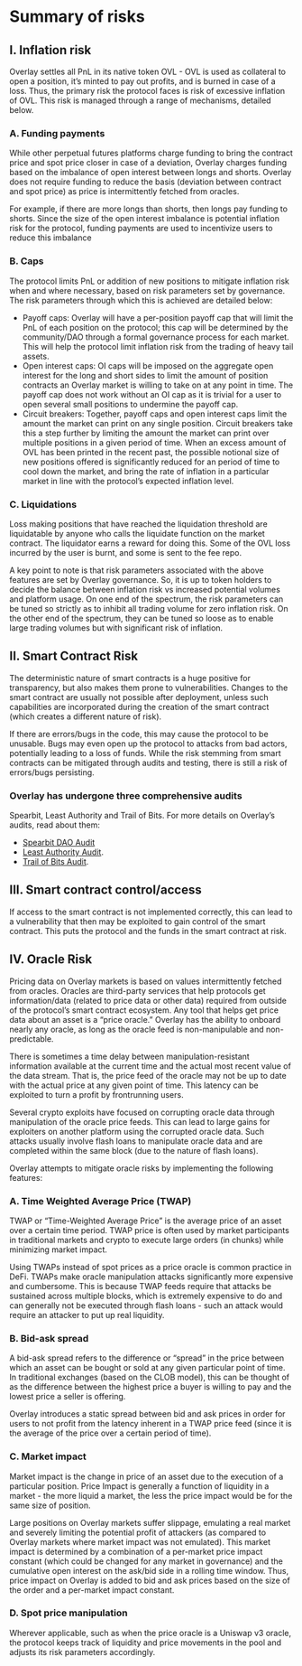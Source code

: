 # Summary of risks

## I. Inflation risk

Overlay settles all PnL in its native token OVL - OVL is used as collateral to open a position, it’s minted to pay out profits, and is burned in case of a loss. Thus, the primary risk the protocol faces is risk of excessive inflation of OVL. This risk is managed through a range of mechanisms, detailed below.

### A. Funding payments

While other perpetual futures platforms charge funding to bring the contract price and spot price closer in case of a deviation, Overlay charges funding based on the imbalance of open interest between longs and shorts. Overlay does not require funding to reduce the basis (deviation between contract and spot price) as price is intermittently fetched from oracles.

For example, if there are more longs than shorts, then longs pay funding to shorts. Since the size of the open interest imbalance is potential inflation risk for the protocol, funding payments are used to incentivize users to reduce this imbalance

### B. Caps

The protocol limits PnL or addition of new positions to mitigate inflation risk when and where necessary, based on risk parameters set by governance. The risk parameters through which this is achieved are detailed below:

- Payoff caps: Overlay will have a per-position payoff cap that will limit the PnL of each position on the protocol; this cap will be determined by the community/DAO through a formal governance process for each market. This will help the protocol limit inflation risk from the trading of heavy tail assets.
- Open interest caps: OI caps will be imposed on the aggregate open interest for the long and short sides to limit the amount of position contracts an Overlay market is willing to take on at any point in time. The payoff cap does not work without an OI cap as it is trivial for a user to open several small positions to undermine the payoff cap.
- Circuit breakers: Together, payoff caps and open interest caps limit the amount the market can print on any single position. Circuit breakers take this a step further by limiting the amount the market can print over multiple positions in a given period of time. When an excess amount of OVL has been printed in the recent past, the possible notional size of new positions offered is significantly reduced for an period of time to cool down the market, and bring the rate of inflation in a particular market in line with the protocol’s expected inflation level.

### C. Liquidations

Loss making positions that have reached the liquidation threshold are liquidatable by anyone who calls the liquidate function on the market contract. The liquidator earns a reward for doing this. Some of the OVL loss incurred by the user is burnt, and some is sent to the fee repo.

A key point to note is that risk parameters associated with the above features are set by Overlay governance. So, it is up to token holders to decide the balance between inflation risk vs increased potential volumes and platform usage. On one end of the spectrum, the risk parameters can be tuned so strictly as to inhibit all trading volume for zero inflation risk. On the other end of the spectrum, they can be tuned so loose as to enable large trading volumes but with significant risk of inflation.

## II. Smart Contract Risk

The deterministic nature of smart contracts is a huge positive for transparency, but also makes them prone to vulnerabilities. Changes to the smart contract are usually not possible after deployment, unless such capabilities are incorporated during the creation of the smart contract (which creates a different nature of risk).

If there are errors/bugs in the code, this may cause the protocol to be unusable. Bugs may even open up the protocol to attacks from bad actors, potentially leading to a loss of funds. While the risk stemming from smart contracts can be mitigated through audits and testing, there is still a risk of errors/bugs persisting.

### Overlay has undergone three comprehensive audits
Spearbit, Least Authority and Trail of Bits. For more details on Overlay’s audits, read about them:
- [Spearbit DAO Audit](https://github.com/overlay-market/v1-core/blob/main/audits/spearbit/audit.pdf)
- [Least Authority Audit](https://github.com/overlay-market/v1-core/blob/main/audits/leastauthority/audit.pdf).
- [Trail of Bits Audit](https://github.com/overlay-market/v1-core/blob/main/audits/trailofbits/audit.pdf).

## III. Smart contract control/access

If access to the smart contract is not implemented correctly, this can lead to a vulnerability that then may be exploited to gain control of the smart contract. This puts the protocol and the funds in the smart contract at risk.

## IV. Oracle Risk

Pricing data on Overlay markets is based on values intermittently fetched from oracles. Oracles are third-party services that help protocols get information/data (related to price data or other data) required from outside of the protocol’s smart contract ecosystem. Any tool that helps get price data about an asset is a “price oracle.” Overlay has the ability to onboard nearly any oracle, as long as the oracle feed is non-manipulable and non-predictable.

There is sometimes a time delay between manipulation-resistant information available at the current time and the actual most recent value of the data stream. That is, the price feed of the oracle may not be up to date with the actual price at any given point of time. This latency can be exploited to turn a profit by frontrunning users.

Several crypto exploits have focused on corrupting oracle data through manipulation of the oracle price feeds. This can lead to large gains for exploiters on another platform using the corrupted oracle data. Such attacks usually involve flash loans to manipulate oracle data and are completed within the same block (due to the nature of flash loans).

Overlay attempts to mitigate oracle risks by implementing the following features:

### A. Time Weighted Average Price (TWAP)

TWAP or “Time-Weighted Average Price” is the average price of an asset over a certain time period. TWAP price is often used by market participants in traditional markets and crypto to execute large orders (in chunks) while minimizing market impact.

Using TWAPs instead of spot prices as a price oracle is common practice in DeFi. TWAPs make oracle manipulation attacks significantly more expensive and cumbersome. This is because TWAP feeds require that attacks be sustained across multiple blocks, which is extremely expensive to do and can generally not be executed through flash loans - such an attack would require an attacker to put up real liquidity.

### B. Bid-ask spread

A bid-ask spread refers to the difference or “spread” in the price between which an asset can be bought or sold at any given particular point of time. In traditional exchanges (based on the CLOB model), this can be thought of as the difference between the highest price a buyer is willing to pay and the lowest price a seller is offering.

Overlay introduces a static spread between bid and ask prices in order for users to not profit from the latency inherent in a TWAP price feed (since it is the average of the price over a certain period of time).

### C. Market impact

Market impact is the change in price of an asset due to the execution of a particular position. Price Impact is generally a function of liquidity in a market - the more liquid a market, the less the price impact would be for the same size of position.

Large positions on Overlay markets suffer slippage, emulating a real market and severely limiting the potential profit of attackers (as compared to Overlay markets where market impact was not emulated). This market impact is determined by a combination of a per-market price impact constant (which could be changed for any market in governance) and the cumulative open interest on the ask/bid side in a rolling time window. Thus, price impact on Overlay is added to bid and ask prices based on the size of the order and a per-market impact constant.

### D. Spot price manipulation

Wherever applicable, such as when the price oracle is a Uniswap v3 oracle, the protocol keeps track of liquidity and price movements in the pool and adjusts its risk parameters accordingly.
